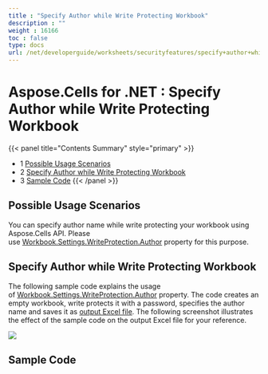 ```yaml
---
title : "Specify Author while Write Protecting Workbook" 
description : "" 
weight : 16166 
toc : false
type: docs
url: /net/developerguide/worksheets/securityfeatures/specify+author+while+write+protecting+workbook/
---
```


# Aspose.Cells for .NET : Specify Author while Write Protecting Workbook


{{< panel title="Contents Summary" style="primary" >}}
*   1 [Possible Usage Scenarios](#possible-usage-scenarios)
*   2 [Specify Author while Write Protecting Workbook](#specify-author-while-write-protecting-workbook)
*   3 [Sample Code](#sample-code)
{{< /panel >}}
 

## Possible Usage Scenarios

You can specify author name while write protecting your workbook using Aspose.Cells API. Please use [Workbook.Settings.WriteProtection.Author](https://apireference.aspose.com/net/cells/aspose.cells/writeprotection/properties/author) property for this purpose.

## Specify Author while Write Protecting Workbook

The following sample code explains the usage of [Workbook.Settings.WriteProtection.Author](https://apireference.aspose.com/net/cells/aspose.cells/writeprotection/properties/author) property. The code creates an empty workbook, write protects it with a password, specifies the author name and saves it as [output Excel file](https://docs2.aspose.com/cells/net/attachments/66950254/67338582.xlsx). The following screenshot illustrates the effect of the sample code on the output Excel file for your reference.

![](https://docs2.aspose.com/cells/net/attachments/66950254/67338583.png)

## Sample Code

